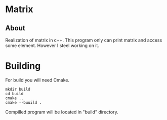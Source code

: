 # Matrix

## About  

Realization of matrix in c++. This program only can print matrix and access some element. However I steel working on it.

# Building

For build you will need Cmake.

    mkdir build
    cd build
    cmake ..
    cmake --buuild .

Compilled program will be located in "build" directory.
